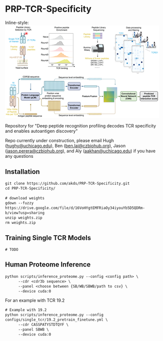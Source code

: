# PRP-TCR-Specificity
Inline-style: 
![alt text](https://github.com/akds/PRP-TCR-Specificity/blob/main/PRP-TCR-Specificity.png "Logo")

Repository for "Deep peptide recognition profiling decodes TCR specificity and enables autoantigen discovery"

Repo currently under construction, please email Hugh (hughy@uchicago.edu), Ben (ben.lai@czbiohub.org), Jason (jason.perera@czbiohub.org), and Aly (aakhan@uchicago.edu) if you have any questions

## Installation
```
git clone https://github.com/akds/PRP-TCR-Specificity.git
cd PRP-TCR-Specificity/

# download weights
gdown --fuzzy https://drive.google.com/file/d/16VoHYgtEMFRiaOy34iyouYb5D5QDRm-b/view?usp=sharing
unzip weights.zip
rm weights.zip
```


## Training Single TCR Models
```
# TODO
```

## Human Proteome Inference
```
python scripts/inference_proteome.py --config <config path> \
      --cdr <cdr3b sequence> \
      --panel <choose between {SB/WB/SBWB/path to csv} \
      --device cuda:0
```

For an example with TCR 19.2
```
# Example with 19.2 
python scripts/inference_proteome.py --config configs/single_tcr/19.2_pretrain_finetune.yml \
      --cdr CASSPATYSTDTQYF \
      --panel SBWB \
      --device cuda:0 
```

